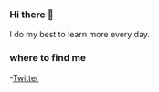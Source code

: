 ### Hi there 👋

<!--
**superlobomal/superlobomal** is a ✨ _special_ ✨ repository because its `README.md` (this file) appears on your GitHub profile.-->

I do my best to learn more every day.

### where to find me

-[Twitter](https://twitter.com/joseliriano26)
